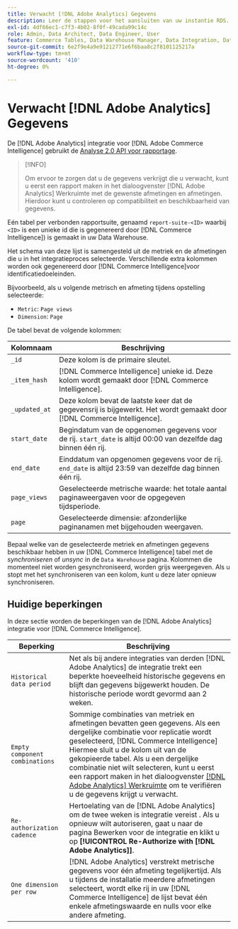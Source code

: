 ```yaml
---
title: Verwacht [!DNL Adobe Analytics] Gegevens
description: Leer de stappen voor het aansluiten van uw instantie RDS.
exl-id: 4df66ec1-c7f3-4b02-8f0f-49cada99c14c
role: Admin, Data Architect, Data Engineer, User
feature: Commerce Tables, Data Warehouse Manager, Data Integration, Data Import/Export
source-git-commit: 6e2f9e4a9e91212771e6f6baa8c2f8101125217a
workflow-type: tm+mt
source-wordcount: '410'
ht-degree: 0%

---
```


# Verwacht [!DNL Adobe Analytics] Gegevens

De [!DNL Adobe Analytics] integratie voor [!DNL Adobe Commerce Intelligence] gebruikt de [Analyse 2.0 API voor rapportage](https://developer.adobe.com/analytics-apis/docs/2.0/#!AdobeDocs/analytics-2.0-apis/master/README.md).

>[!INFO]
>
>Om ervoor te zorgen dat u de gegevens verkrijgt die u verwacht, kunt u eerst een rapport maken in het dialoogvenster [!DNL Adobe Analytics] Werkruimte met de gewenste afmetingen en afmetingen. Hierdoor kunt u controleren op compatibiliteit en beschikbaarheid van gegevens.

Eén tabel per verbonden rapportsuite, genaamd `report-suite-<ID>` waarbij `<ID>` is een unieke id die is gegenereerd door [!DNL Commerce Intelligence]) is gemaakt in uw Data Warehouse.

Het schema van deze lijst is samengesteld uit de metriek en de afmetingen die u in het integratieproces selecteerde. Verschillende extra kolommen worden ook gegenereerd door [!DNL Commerce Intelligence]voor identificatiedoeleinden.

Bijvoorbeeld, als u volgende metrisch en afmeting tijdens opstelling selecteerde:
- `Metric`: `Page views`
- `Dimension`: `Page`

De tabel bevat de volgende kolommen:

| Kolomnaam | Beschrijving |
| --- | --- |
| `_id` | Deze kolom is de primaire sleutel. |
| `_item_hash` | [!DNL Commerce Intelligence] unieke id. Deze kolom wordt gemaakt door [!DNL Commerce Intelligence]. |
| `_updated_at` | Deze kolom bevat de laatste keer dat de gegevensrij is bijgewerkt. Het wordt gemaakt door [!DNL Commerce Intelligence]. |
| `start_date` | Begindatum van de opgenomen gegevens voor de rij. `start_date` is altijd 00:00 van dezelfde dag binnen één rij. |
| `end_date` | Einddatum van opgenomen gegevens voor de rij. `end_date` is altijd 23:59 van dezelfde dag binnen één rij. |
| `page_views` | Geselecteerde metrische waarde: het totale aantal paginaweergaven voor de opgegeven tijdsperiode. |
| `page` | Geselecteerde dimensie: afzonderlijke paginanamen met bijgehouden weergaven. |

Bepaal welke van de geselecteerde metriek en afmetingen gegevens beschikbaar hebben in uw [!DNL Commerce Intelligence] tabel met de *synchroniseren* of *unsync* in de `Data Warehouse` pagina. Kolommen die momenteel niet worden gesynchroniseerd, worden grijs weergegeven. Als u stopt met het synchroniseren van een kolom, kunt u deze later opnieuw synchroniseren.

## Huidige beperkingen

In deze sectie worden de beperkingen van de [!DNL Adobe Analytics] integratie voor [!DNL Commerce Intelligence].

| Beperking | Beschrijving |
| --- | --- |
| `Historical data period` | Net als bij andere integraties van derden [!DNL Adobe Analytics] de integratie trekt een beperkte hoeveelheid historische gegevens en blijft dan gegevens bijgewerkt houden. De historische periode wordt gevormd aan 2 weken. |
| `Empty component combinations` | Sommige combinaties van metriek en afmetingen bevatten geen gegevens. Als een dergelijke combinatie voor replicatie wordt geselecteerd, [!DNL Commerce Intelligence] Hiermee sluit u de kolom uit van de gekopieerde tabel. Als u een dergelijke combinatie niet wilt selecteren, kunt u eerst een rapport maken in het dialoogvenster [[!DNL Adobe Analytics] Werkruimte](https://experienceleague.adobe.com/docs/analytics/analyze/analysis-workspace/home.html) om te verifiëren u de gegevens krijgt u verwacht. |
| `Re-authorization cadence` | Hertoelating van de [!DNL Adobe Analytics] om de twee weken is integratie vereist . Als u opnieuw wilt autoriseren, gaat u naar de pagina Bewerken voor de integratie en klikt u op **[!UICONTROL Re-Authorize with [!DNL Adobe Analytics]]**. |
| `One dimension per row` | [!DNL Adobe Analytics] verstrekt metrische gegevens voor één afmeting tegelijkertijd. Als u tijdens de installatie meerdere afmetingen selecteert, wordt elke rij in uw [!DNL Commerce Intelligence] de lijst bevat één enkele afmetingswaarde en nulls voor elke andere afmeting. |
